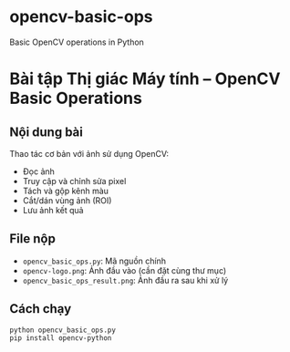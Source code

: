 # opencv-basic-ops
Basic OpenCV operations in Python
# Bài tập Thị giác Máy tính – OpenCV Basic Operations

## Nội dung bài
Thao tác cơ bản với ảnh sử dụng OpenCV:
- Đọc ảnh
- Truy cập và chỉnh sửa pixel
- Tách và gộp kênh màu
- Cắt/dán vùng ảnh (ROI)
- Lưu ảnh kết quả

## File nộp
- `opencv_basic_ops.py`: Mã nguồn chính
- `opencv-logo.png`: Ảnh đầu vào (cần đặt cùng thư mục)
- `opencv_basic_ops_result.png`: Ảnh đầu ra sau khi xử lý

## Cách chạy
```bash
python opencv_basic_ops.py
pip install opencv-python


